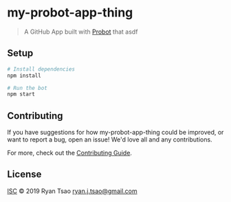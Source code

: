# my-probot-app-thing

> A GitHub App built with [Probot](https://github.com/probot/probot) that asdf

## Setup

```sh
# Install dependencies
npm install

# Run the bot
npm start
```

## Contributing

If you have suggestions for how my-probot-app-thing could be improved, or want to report a bug, open an issue! We'd love all and any contributions.

For more, check out the [Contributing Guide](CONTRIBUTING.md).

## License

[ISC](LICENSE) © 2019 Ryan Tsao <ryan.j.tsao@gmail.com>
